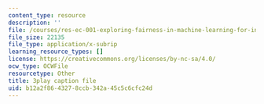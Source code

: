 ```yaml
---
content_type: resource
description: ''
file: /courses/res-ec-001-exploring-fairness-in-machine-learning-for-international-development-spring-2020/b12a2f8643278ccb342a45c5c6cfc24d_3f98wYIWsN0.srt
file_size: 22135
file_type: application/x-subrip
learning_resource_types: []
license: https://creativecommons.org/licenses/by-nc-sa/4.0/
ocw_type: OCWFile
resourcetype: Other
title: 3play caption file
uid: b12a2f86-4327-8ccb-342a-45c5c6cfc24d
---
```

